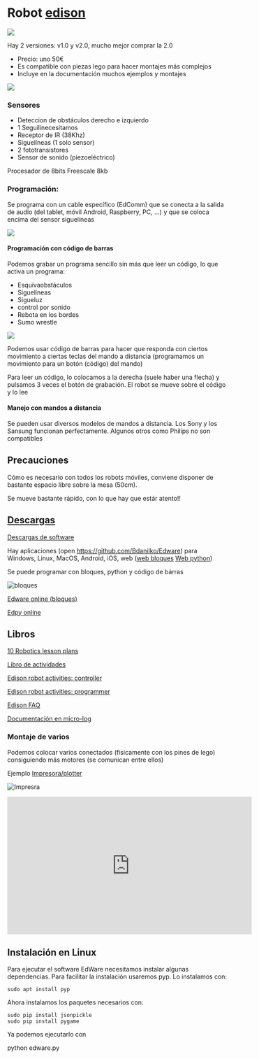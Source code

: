# Robot [edison](https://meetedison.com/)

![](./images/edison.jpg)

Hay 2 versiones: v1.0 y v2.0, mucho mejor comprar la 2.0

* Precio: uno 50€
* Es compatible con piezas lego para hacer montajes más complejos
* Incluye en la documentación muchos ejemplos y montajes

![](./images/Meet-Edison-Robot-Programable.jpg)

### Sensores

* Deteccion de obstáculos derecho e izquierdo
* 1 Seguilínecesitamos
* Receptor de IR (38Khz)
* Siguelíneas (1 solo sensor)
* 2 fototransistores
* Sensor de sonido (piezoeléctrico)

Procesador de 8bits Freescale  8kb

### Programación:

Se programa con un cable específico (EdComm) que se conecta a la salida de audio (del tablet, móvil Android, Raspberry, PC, ...) y que se coloca encima del sensor siguelíneas

![](./images/edison-programacion.jpeg)

#### Programación con código de barras

Podemos grabar un programa sencillo sin más que leer un código, lo que activa un programa:

* Esquivaobstáculos
* Siguelíneas
* Sigueluz
* control por sonido
* Rebota en los bordes
* Sumo wrestle

![](./images/Edison-qr.jpg)

Podemos usar código de barras para  hacer que responda con ciertos movimiento a ciertas teclas del mando a distancia
(programamos un movimiento para un botón (código) del mando)

Para leer un código, lo colocamos a la derecha (suele haber una flecha) y pulsamos 3 veces el botón de grabación. El robot se mueve sobre el código y lo lee

#### Manejo con mandos a distancia

Se pueden usar diversos modelos de mandos a distancia. Los Sony y los Sansung funcionan perfectamente. Algunos otros como Philips no son compatibles

## Precauciones

Cómo es necesario con todos los robots móviles, conviene disponer de bastante espacio libre sobre la mesa (50cm).

Se mueve bastante rápido, con lo que hay que estár atento!!

## [Descargas](https://meetedison.com/download/)

[Descargas de software](https://meetedison.com/robot-programming-software/)

Hay aplicaciones (open https://github.com/Bdanilko/Edware) para Windows, Linux, MacOS, Android, iOS, web ([web bloques](http://edwareapp.com/?_ga=1.150026806.1695549331.1454041273#) [Web python](http://www.edpyapp.com/))

Se puede programar con bloques, python y código de bárras


![bloques](./images/edison-robot-programming-software-edware.jpg)

[Edware online (bloques)](http://edwareapp.com/?_ga=1.150026806.1695549331.1454041273#)

[Edpy online](http://www.edpyapp.com/#checkcode)


## Libros

[10 Robotics lesson  plans](https://meetedison.com/wp-content/uploads/2015/04/Your-EdVenture-into-Robotics-10-Lesson-Plans.pdf?x20535)

[Libro de actividades](https://meetedison.com/robot-activities/)


[Edison robot activities: controller](https://meetedison.com/wp-content/uploads/2015/04/EdBook1-Your-EdVenture-into-Robotics-You-re-a-Controller.pdf?x20535)

[Edison robot activities: programmer](https://meetedison.com/wp-content/uploads/2015/04/EdBook2-Your-EdVenture-into-Robotics-You-re-a-Programmer.pdf?x20535)


[Edison FAQ](https://meetedison.com/edison-robot-support/edison-robot-faq/)

[Documentación en micro-log](https://edison.micro-log.com/)


### Montaje de varios

Podemos colocar varios conectados (físicamente con los pines de lego) consiguiendo más motores (se comunican entre ellos)

Ejemplo [Impresora/plotter](https://meetedison.com/robot-activities/robot-builder/printer/)

![Impresra](./images/edison-Lego-robot-printer.jpg)

<iframe width="560" height="315" src="https://www.youtube.com/embed/yZILrtHUCxQ" frameborder="0" allowfullscreen></iframe>

## Instalación en Linux


Para ejecutar el software EdWare necesitamos instalar algunas dependencias. Para facilitar la instalación usaremos pyp. Lo instalamos con:

    sudo apt install pyp

Ahora instalamos los paquetes necesarios con:

    sudo pip install jsonpickle
    sudo pip install pygame


Ya podemos ejecutarlo con


  python edware.py
